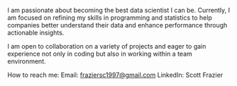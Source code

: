 I am passionate about becoming the best data scientist I can be. Currently, I am focused on refining my skills in programming and statistics to help companies better understand their data and enhance performance through actionable insights.

I am open to collaboration on a variety of projects and eager to gain experience not only in coding but also in working within a team environment.

How to reach me:
Email: fraziersc1997@gmail.com
LinkedIn: Scott Frazier
